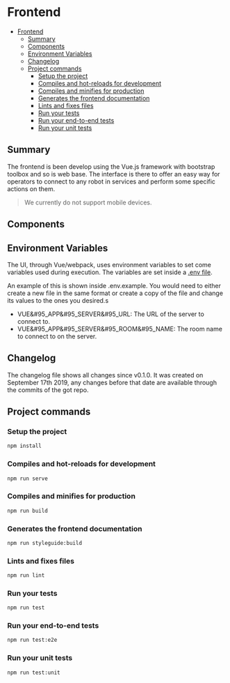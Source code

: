 # Frontend

- [Frontend](#frontend)
  - [Summary](#summary)
  - [Components](#components)
  - [Environment Variables](#environment-variables)
  - [Changelog](#changelog)
  - [Project commands](#project-commands)
    - [Setup the project](#setup-the-project)
    - [Compiles and hot-reloads for development](#compiles-and-hot-reloads-for-development)
    - [Compiles and minifies for production](#compiles-and-minifies-for-production)
    - [Generates the frontend documentation](#generates-the-frontend-documentation)
    - [Lints and fixes files](#lints-and-fixes-files)
    - [Run your tests](#run-your-tests)
    - [Run your end-to-end tests](#run-your-end-to-end-tests)
    - [Run your unit tests](#run-your-unit-tests)

## Summary

The frontend is been develop using the Vue.js framework with bootstrap toolbox and so is web base.
The interface is there to offer an easy way for operators to connect to any robot in services and perform some specific actions on them.

> We currently do not support mobile devices.

## Components

## Environment Variables
The UI, through Vue/webpack, uses environment variables to set come variables used during execution. The variables are set inside a [.env file](https://cli.vuejs.org/guide/mode-and-env.html#modes).

An example of this is shown inside .env.example. You would need to either create a new file in the same format or create a copy of the file and change its values to the ones you desired.s

- VUE&#95_APP&#95_SERVER&#95_URL: The URL of the server to connect to.
- VUE&#95_APP&#95_SERVER&#95_ROOM&#95_NAME: The room name to connect to on the server.

## Changelog
The changelog file shows all changes since v0.1.0. It was created on September 17th 2019, any changes before that date are available through the commits of the got repo.

## Project commands

### Setup the project
```sh
npm install
```

### Compiles and hot-reloads for development
```sh
npm run serve
```

### Compiles and minifies for production
```sh
npm run build
```

### Generates the frontend documentation
```sh
npm run styleguide:build
```

### Lints and fixes files
```sh
npm run lint
```

### Run your tests
```sh
npm run test
```

### Run your end-to-end tests
```sh
npm run test:e2e
```

### Run your unit tests
```sh
npm run test:unit
```
